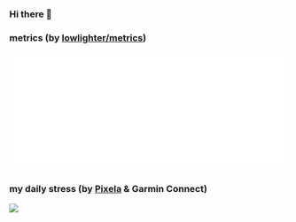 ### Hi there 👋

<!--
**jagijagijag1/jagijagijag1** is a ✨ _special_ ✨ repository because its `README.md` (this file) appears on your GitHub profile.

Here are some ideas to get you started:

- 🔭 I’m currently working on ...
- 🌱 I’m currently learning ...
- 👯 I’m looking to collaborate on ...
- 🤔 I’m looking for help with ...
- 💬 Ask me about ...
- 📫 How to reach me: ...
- 😄 Pronouns: ...
- ⚡ Fun fact: ...
-->

### metrics (by [lowlighter/metrics](https://github.com/lowlighter/metrics))
![Metrics](https://github.com/jagijagijag1/jagijagijag1/blob/master/github-metrics.svg)

### my daily stress (by [Pixela](https://pixe.la/) & Garmin Connect)
[![](https://pixe.la/v1/users/jagijagijag1/graphs/garmin-stress?appearance=dark)](https://pixe.la/v1/users/jagijagijag1/graphs/garmin-stress.html)
